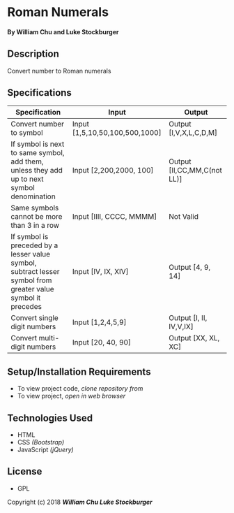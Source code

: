 # **Roman Numerals**

#### By William Chu and Luke Stockburger

## Description

Convert number to Roman numerals

## Specifications

| Specification | Input | Output
| --- | --- | --- |
| Convert number to symbol | Input [1,5,10,50,100,500,1000] | Output [I,V,X,L,C,D,M] |
| If symbol is next to same symbol, add them, unless they add up to next symbol denomination | Input [2,200,2000, 100] | Output [II,CC,MM,C(not LL)] |
| Same symbols cannot be more than 3 in a row | Input [IIII, CCCC, MMMM] | Not Valid |
| If symbol is preceded by a lesser value symbol, subtract lesser symbol from greater value symbol it precedes | Input [IV, IX, XIV] | Output [4, 9, 14] |
| Convert single digit numbers | Input [1,2,4,5,9] | Output [I, II, IV,V,IX] |
|Convert multi-digit numbers | Input [20, 40, 90] | Output [XX, XL, XC] |

## Setup/Installation Requirements

* To view project code, _clone repository from_
* To view project, _open in web browser_

## Technologies Used

* HTML
* CSS _(Bootstrap)_
* JavaScript _(jQuery)_

## License

* GPL

Copyright (c) 2018 **_William Chu Luke Stockburger_**
